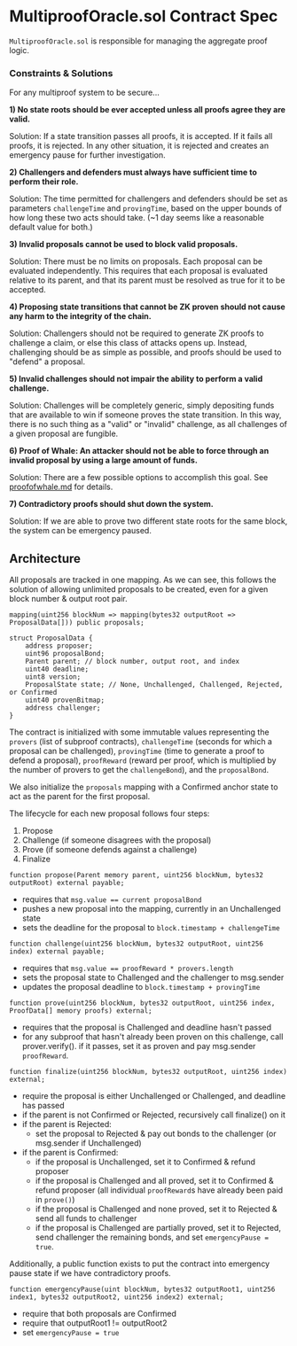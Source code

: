 # MultiproofOracle.sol Contract Spec

`MultiproofOracle.sol` is responsible for managing the aggregate proof logic.

### Constraints & Solutions

For any multiproof system to be secure...

**1) No state roots should be ever accepted unless all proofs agree they are valid.**

Solution: If a state transition passes all proofs, it is accepted. If it fails all proofs, it is rejected. In any other situation, it is rejected and creates an emergency pause for further investigation.

**2) Challengers and defenders must always have sufficient time to perform their role.**

Solution: The time permitted for challengers and defenders should be set as parameters `challengeTime` and `provingTime`, based on the upper bounds of how long these two acts should take. (~1 day seems like a reasonable default value for both.)

**3) Invalid proposals cannot be used to block valid proposals.**

Solution: There must be no limits on proposals. Each proposal can be evaluated independently. This requires that each proposal is evaluated relative to its parent, and that its parent must be resolved as true for it to be accepted.

**4) Proposing state transitions that cannot be ZK proven should not cause any harm to the integrity of the chain.**

Solution: Challengers should not be required to generate ZK proofs to challenge a claim, or else this class of attacks opens up. Instead, challenging should be as simple as possible, and proofs should be used to "defend" a proposal.

**5) Invalid challenges should not impair the ability to perform a valid challenge.**

Solution: Challenges will be completely generic, simply depositing funds that are available to win if someone proves the state transition. In this way, there is no such thing as a "valid" or "invalid" challenge, as all challenges of a given proposal are fungible.

**6) Proof of Whale: An attacker should not be able to force through an invalid proposal by using a large amount of funds.**

Solution: There are a few possible options to accomplish this goal. See [proofofwhale.md](./proofofwhale.md) for details.

**7) Contradictory proofs should shut down the system.**

Solution: If we are able to prove two different state roots for the same block, the system can be emergency paused.

## Architecture

All proposals are tracked in one mapping. As we can see, this follows the solution of allowing unlimited proposals to be created, even for a given block number & output root pair.

```solidity
mapping(uint256 blockNum => mapping(bytes32 outputRoot => ProposalData[])) public proposals;

struct ProposalData {
    address proposer;
    uint96 proposalBond;
    Parent parent; // block number, output root, and index
    uint40 deadline;
    uint8 version;
    ProposalState state; // None, Unchallenged, Challenged, Rejected, or Confirmed
    uint40 provenBitmap;
    address challenger;
}
```

The contract is initialized with some immutable values representing the `provers` (list of subproof contracts), `challengeTime` (seconds for which a proposal can be challenged), `provingTime` (time to generate a proof to defend a proposal), `proofReward` (reward per proof, which is multiplied by the number of provers to get the `challengeBond`), and the `proposalBond`.

We also initialize the `proposals` mapping with a Confirmed anchor state to act as the parent for the first proposal.

The lifecycle for each new proposal follows four steps:
1) Propose
2) Challenge (if someone disagrees with the proposal)
3) Prove (if someone defends against a challenge)
4) Finalize

```solidity
function propose(Parent memory parent, uint256 blockNum, bytes32 outputRoot) external payable;
```
- requires that `msg.value == current proposalBond`
- pushes a new proposal into the mapping, currently in an Unchallenged state
- sets the deadline for the proposal to `block.timestamp + challengeTime`

```solidity
function challenge(uint256 blockNum, bytes32 outputRoot, uint256 index) external payable;
```
- requires that `msg.value == proofReward * provers.length`
- sets the proposal state to Challenged and the challenger to msg.sender
- updates the proposal deadline to `block.timestamp + provingTime`

```solidity
function prove(uint256 blockNum, bytes32 outputRoot, uint256 index, ProofData[] memory proofs) external;
```
- requires that the proposal is Challenged and deadline hasn't passed
- for any subproof that hasn't already been proven on this challenge, call prover.verify(). if it passes, set it as proven and pay msg.sender `proofReward`.

```solidity
function finalize(uint256 blockNum, bytes32 outputRoot, uint256 index) external;
```
- require the proposal is either Unchallenged or Challenged, and deadline has passed
- if the parent is not Confirmed or Rejected, recursively call finalize() on it
- if the parent is Rejected:
    - set the proposal to Rejected & pay out bonds to the challenger (or msg.sender if Unchallenged)
- if the parent is Confirmed:
    - if the proposal is Unchallenged, set it to Confirmed & refund proposer
    - if the proposal is Challenged and all proved, set it to Confirmed & refund proposer (all individual `proofReward`s have already been paid in `prove()`)
    - if the proposal is Challenged and none proved, set it to Rejected & send all funds to challenger
    - if the proposal is Challenged are partially proved, set it to Rejected, send challenger the remaining bonds, and set `emergencyPause = true`.

Additionally, a public function exists to put the contract into emergency pause state if we have contradictory proofs.

```solidity
function emergencyPause(uint blockNum, bytes32 outputRoot1, uint256 index1, bytes32 outputRoot2, uint256 index2) external;
```
- require that both proposals are Confirmed
- require that outputRoot1 != outputRoot2
- set `emergencyPause = true`
